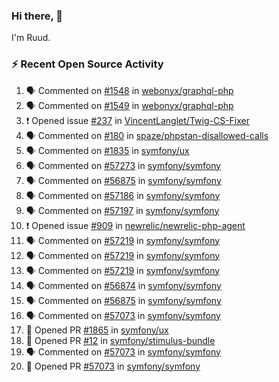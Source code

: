 ### Hi there, 👋

I'm Ruud.
 
### :zap: Recent Open Source Activity

<!--START_SECTION:activity-->
1. 🗣 Commented on [#1548](https://github.com/webonyx/graphql-php/pull/1548#issuecomment-2157577628) in [webonyx/graphql-php](https://github.com/webonyx/graphql-php)
2. 🗣 Commented on [#1549](https://github.com/webonyx/graphql-php/pull/1549#issuecomment-2157577246) in [webonyx/graphql-php](https://github.com/webonyx/graphql-php)
3. ❗ Opened issue [#237](https://github.com/VincentLanglet/Twig-CS-Fixer/issues/237) in [VincentLanglet/Twig-CS-Fixer](https://github.com/VincentLanglet/Twig-CS-Fixer)
4. 🗣 Commented on [#180](https://github.com/spaze/phpstan-disallowed-calls/issues/180#issuecomment-2144806864) in [spaze/phpstan-disallowed-calls](https://github.com/spaze/phpstan-disallowed-calls)
5. 🗣 Commented on [#1835](https://github.com/symfony/ux/pull/1835#issuecomment-2144693536) in [symfony/ux](https://github.com/symfony/ux)
6. 🗣 Commented on [#57273](https://github.com/symfony/symfony/pull/57273#issuecomment-2144539118) in [symfony/symfony](https://github.com/symfony/symfony)
7. 🗣 Commented on [#56875](https://github.com/symfony/symfony/issues/56875#issuecomment-2144536046) in [symfony/symfony](https://github.com/symfony/symfony)
8. 🗣 Commented on [#57186](https://github.com/symfony/symfony/pull/57186#issuecomment-2141687019) in [symfony/symfony](https://github.com/symfony/symfony)
9. 🗣 Commented on [#57197](https://github.com/symfony/symfony/pull/57197#issuecomment-2141686675) in [symfony/symfony](https://github.com/symfony/symfony)
10. ❗ Opened issue [#909](https://github.com/newrelic/newrelic-php-agent/issues/909) in [newrelic/newrelic-php-agent](https://github.com/newrelic/newrelic-php-agent)
11. 🗣 Commented on [#57219](https://github.com/symfony/symfony/pull/57219#issuecomment-2136812815) in [symfony/symfony](https://github.com/symfony/symfony)
12. 🗣 Commented on [#57219](https://github.com/symfony/symfony/pull/57219#issuecomment-2136745936) in [symfony/symfony](https://github.com/symfony/symfony)
13. 🗣 Commented on [#57219](https://github.com/symfony/symfony/pull/57219#issuecomment-2136742104) in [symfony/symfony](https://github.com/symfony/symfony)
14. 🗣 Commented on [#56874](https://github.com/symfony/symfony/issues/56874#issuecomment-2134519553) in [symfony/symfony](https://github.com/symfony/symfony)
15. 🗣 Commented on [#56875](https://github.com/symfony/symfony/issues/56875#issuecomment-2134517973) in [symfony/symfony](https://github.com/symfony/symfony)
16. 🗣 Commented on [#57073](https://github.com/symfony/symfony/pull/57073#issuecomment-2127146085) in [symfony/symfony](https://github.com/symfony/symfony)
17. 💪 Opened PR [#1865](https://github.com/symfony/ux/pull/1865) in [symfony/ux](https://github.com/symfony/ux)
18. 💪 Opened PR [#12](https://github.com/symfony/stimulus-bundle/pull/12) in [symfony/stimulus-bundle](https://github.com/symfony/stimulus-bundle)
19. 🗣 Commented on [#57073](https://github.com/symfony/symfony/pull/57073#issuecomment-2126875591) in [symfony/symfony](https://github.com/symfony/symfony)
20. 💪 Opened PR [#57073](https://github.com/symfony/symfony/pull/57073) in [symfony/symfony](https://github.com/symfony/symfony)
<!--END_SECTION:activity-->
